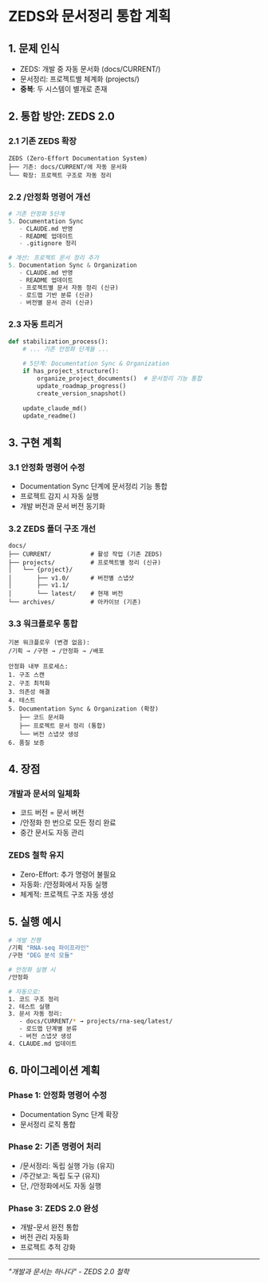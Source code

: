 # ZEDS와 문서정리 통합 계획

## 1. 문제 인식
- ZEDS: 개발 중 자동 문서화 (docs/CURRENT/)
- 문서정리: 프로젝트별 체계화 (projects/)
- **중복**: 두 시스템이 별개로 존재

## 2. 통합 방안: ZEDS 2.0

### 2.1 기존 ZEDS 확장
```
ZEDS (Zero-Effort Documentation System)
├── 기존: docs/CURRENT/에 자동 문서화
└── 확장: 프로젝트 구조로 자동 정리
```

### 2.2 /안정화 명령어 개선
```python
# 기존 안정화 5단계
5. Documentation Sync
   - CLAUDE.md 반영
   - README 업데이트
   - .gitignore 정리

# 개선: 프로젝트 문서 정리 추가
5. Documentation Sync & Organization
   - CLAUDE.md 반영
   - README 업데이트
   - 프로젝트별 문서 자동 정리 (신규)
   - 로드맵 기반 분류 (신규)
   - 버전별 문서 관리 (신규)
```

### 2.3 자동 트리거
```python
def stabilization_process():
    # ... 기존 안정화 단계들 ...
    
    # 5단계: Documentation Sync & Organization
    if has_project_structure():
        organize_project_documents()  # 문서정리 기능 통합
        update_roadmap_progress()
        create_version_snapshot()
    
    update_claude_md()
    update_readme()
```

## 3. 구현 계획

### 3.1 안정화 명령어 수정
- Documentation Sync 단계에 문서정리 기능 통합
- 프로젝트 감지 시 자동 실행
- 개발 버전과 문서 버전 동기화

### 3.2 ZEDS 폴더 구조 개선
```
docs/
├── CURRENT/           # 활성 작업 (기존 ZEDS)
├── projects/          # 프로젝트별 정리 (신규)
│   └── {project}/
│       ├── v1.0/      # 버전별 스냅샷
│       ├── v1.1/
│       └── latest/    # 현재 버전
└── archives/          # 아카이브 (기존)
```

### 3.3 워크플로우 통합
```
기본 워크플로우 (변경 없음):
/기획 → /구현 → /안정화 → /배포

안정화 내부 프로세스:
1. 구조 스캔
2. 구조 최적화
3. 의존성 해결
4. 테스트
5. Documentation Sync & Organization (확장)
   ├── 코드 문서화
   ├── 프로젝트 문서 정리 (통합)
   └── 버전 스냅샷 생성
6. 품질 보증
```

## 4. 장점

### 개발과 문서의 일체화
- 코드 버전 = 문서 버전
- /안정화 한 번으로 모든 정리 완료
- 중간 문서도 자동 관리

### ZEDS 철학 유지
- Zero-Effort: 추가 명령어 불필요
- 자동화: /안정화에서 자동 실행
- 체계적: 프로젝트 구조 자동 생성

## 5. 실행 예시

```bash
# 개발 진행
/기획 "RNA-seq 파이프라인"
/구현 "DEG 분석 모듈"

# 안정화 실행 시
/안정화

# 자동으로:
1. 코드 구조 정리
2. 테스트 실행
3. 문서 자동 정리:
   - docs/CURRENT/* → projects/rna-seq/latest/
   - 로드맵 단계별 분류
   - 버전 스냅샷 생성
4. CLAUDE.md 업데이트
```

## 6. 마이그레이션 계획

### Phase 1: 안정화 명령어 수정
- Documentation Sync 단계 확장
- 문서정리 로직 통합

### Phase 2: 기존 명령어 처리
- /문서정리: 독립 실행 가능 (유지)
- /주간보고: 독립 도구 (유지)
- 단, /안정화에서도 자동 실행

### Phase 3: ZEDS 2.0 완성
- 개발-문서 완전 통합
- 버전 관리 자동화
- 프로젝트 추적 강화

---
*"개발과 문서는 하나다" - ZEDS 2.0 철학*